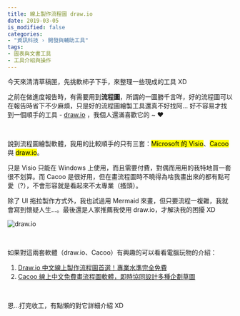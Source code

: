 ```yaml
---
title: 線上製作流程圖 draw.io
date: 2019-03-05
is_modified: false
categories:
- "資訊科技 › 開發與輔助工具"
tags:
- 圖表與文書工具
- 工具介紹與操作
--- 
```


今天來清清草稿匣，先挑軟柿子下手，來整理一些現成的工具 XD 
  
之前在做進度報告時，有需要用到**流程圖**，所謂的一圖勝千言咩，好的流程圖可以在報告時省下不少麻煩，只是好的流程圖繪製工具還真不好找阿... 好不容易才找到一個順手的工具 -  [draw.io](https://www.draw.io) ，我個人還滿喜歡它的 ~ ❤️

<!--more-->
<br class="big"> 

說到流程圖繪製軟體，我用的比較順手的只有三套：<mark>Microsoft 的 Visio</mark>、<mark>Cacoo</mark> 與 <mark>draw.io</mark>。

只是 Visio 只能在 Windows 上使用，而且需要付費，對偶而用用的我特地買一套很不划算。而 Cacoo 是很好用，但在畫流程圖時不曉得為啥我畫出來的都有點可愛（?），不會形容就是看起來不太專業（搔頭）。

除了 UI 拖拉製作方式外，我也試過用 Mermaid 來畫，但只要流程一複雜，我就會寫到懷疑人生...。最後還是人家推薦我使用 draw.io，才解決我的困擾 XD

<p class="illustration">
    <img src="https://i.imgur.com/v2ozFhZ.png" alt="draw.io">
</p>


<br class="big">

如果對這兩套軟體（draw.io、Cacoo）有興趣的可以看看電腦玩物的介紹：
1. [Draw.io 中文線上製作流程圖首選！專業水準完全免費](https://www.playpcesor.com/2015/02/drawio.html)
2. [Cacoo 線上中文免費畫流程圖軟體，即時協同設計多種企劃草圖](https://www.playpcesor.com/2011/04/cacoo.html)

<br class="big">

恩...打完收工，有點懶的對它詳細介紹 XD
